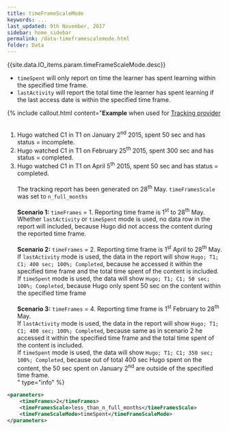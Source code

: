 ```yaml
---
title: timeFrameScaleMode
keywords: ...
last_updated: 9th November, 2017
sidebar: home_sidebar
permalink: /data-timeframescalemode.html
folder: Data
---
```



{{site.data.IO_items.param.timeFrameScaleMode.desc}}

* `timeSpent` will only report on time the learner has spent learning within the specified time frame.
* `lastActivity` will report the total time the learner has spent learning if the last access date is within the specified time frame.



{% include callout.html content="**Example** when used for [Tracking provider](/tracking-provider.html)<br/><br/>
1. Hugo watched C1 in T1 on January 2<sup>nd</sup> 2015, spent 50 sec and has status = incomplete.<br/>
2. Hugo watched C1 in T1 on February 25<sup>th</sup> 2015, spent 300 sec and has status = completed.<br/>
3. Hugo watched C1 in T1 on April 5<sup>th</sup> 2015, spent 50 sec and has status = completed.<br/><br/>
The tracking report has been generated on 28<sup>th</sup> May. `timeFramesScale` was set to `n_full_months`<br/><br/>
**Scenario 1:** `timeFrames` = 1. Reporting time frame is 1<sup>st</sup> to 28<sup>th</sup> May.<br/>
Whether `lastActivity` or `timeSpent` mode is used, no data row in the report will included, because Hugo did not access the content during the reported time frame.<br/><br/>
**Scenario 2:** `timeFrames` = 2. Reporting time frame is 1<sup>st</sup> April to 28<sup>th</sup> May.<br/>
If `lastActivity` mode is used, the data in the report will show `Hugo; T1; C1; 400 sec; 100%; Completed`, because he accessed it within the specified time frame and the total time spent of the content is included.<br/>
If `timeSpent` mode is used, the data will show `Hugo; T1; C1; 50 sec; 100%; Completed`, because Hugo only spent 50 sec on the content within the specified time frame<br/><br/>
**Scenario 3:** `timeFrames` = 4. Reporting time frame is 1<sup>st</sup> February to 28<sup>th</sup> May.<br/>
If `lastActivity` mode is used, the data in the report will show `Hugo; T1; C1; 400 sec; 100%; Completed`, because same as in scenario 2 he accessed it within the specified time frame and the total time spent of the content is included.<br/>
If `timeSpent` mode is used, the data will show `Hugo; T1; C1; 350 sec; 100%; Completed`, because out of total 400 sec Hugo spent on the content, the 50 sec spent on January 2<sup>nd</sup> are outside of the specified time frame.<br/>
" type="info" %} 


```xml
<parameters>
    <timeFrames>2</timeFrames>
    <timeFramesScale>less_than_n_full_months</timeFramesScale>
	<timeFrameScaleMode>timeSpent</timeFrameScaleMode>
</parameters>
```

